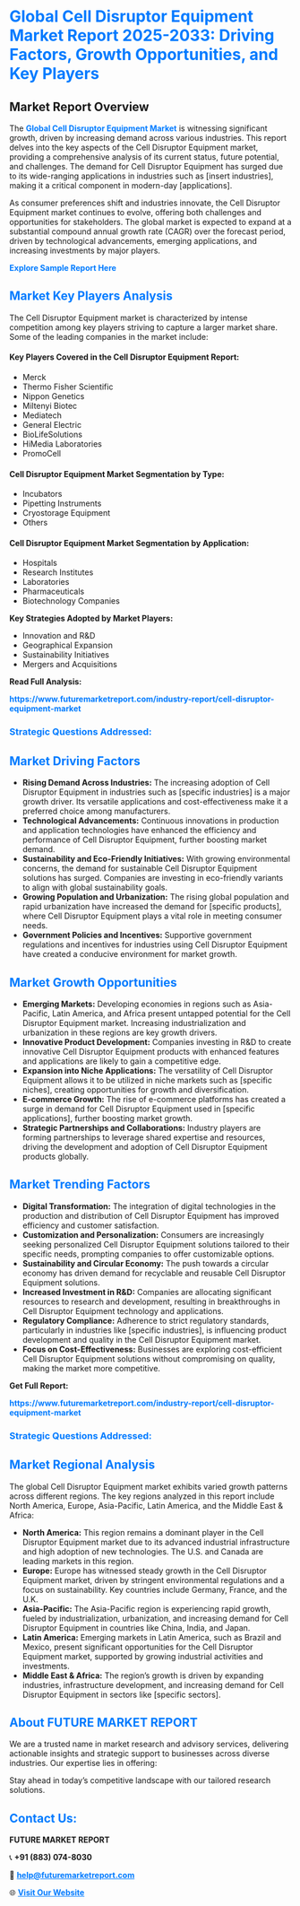 <h1 style="color: #007BFF;">Global Cell Disruptor Equipment Market Report 2025-2033: Driving Factors, Growth Opportunities, and Key Players</h1>

<section id="overview">
<h2>Market Report Overview</h2>
<p>The <a href="https://www.futuremarketreport.com/industry-report/cell-disruptor-equipment-market" style="color: #007BFF; text-decoration: none;"><strong>Global Cell Disruptor Equipment Market</strong></a> is witnessing significant growth, driven by increasing demand across various industries. This report delves into the key aspects of the Cell Disruptor Equipment market, providing a comprehensive analysis of its current status, future potential, and challenges. The demand for Cell Disruptor Equipment has surged due to its wide-ranging applications in industries such as [insert industries], making it a critical component in modern-day [applications].</p>
<p>As consumer preferences shift and industries innovate, the Cell Disruptor Equipment market continues to evolve, offering both challenges and opportunities for stakeholders. The global market is expected to expand at a substantial compound annual growth rate (CAGR) over the forecast period, driven by technological advancements, emerging applications, and increasing investments by major players.</p>
</section>

<section id="overview">
<p><a href="https://www.futuremarketreport.com/request-sample/reportId=34127" style="color: #007BFF; text-decoration: none;"><strong>Explore Sample Report Here</strong></a></p>
</section>

<section id="key-players">
<h2 style="color: #007BFF;">Market Key Players Analysis</h2>
<p>The Cell Disruptor Equipment market is characterized by intense competition among key players striving to capture a larger market share. Some of the leading companies in the market include:</p>
<h4>Key Players Covered in the Cell Disruptor Equipment Report:</h4>
<ul><li>Merck</li><li>Thermo Fisher Scientific</li><li>Nippon Genetics</li><li>Miltenyi Biotec</li><li>Mediatech</li><li>General Electric</li><li>BioLifeSolutions</li><li>HiMedia Laboratories</li><li>PromoCell</li></ul>
<h4>Cell Disruptor Equipment Market Segmentation by Type:</h4>
<ul><li>Incubators</li><li>Pipetting Instruments</li><li>Cryostorage Equipment</li><li>Others</li></ul>

<h4>Cell Disruptor Equipment Market Segmentation by Application:</h4>
<ul><li>Hospitals</li><li>Research Institutes</li><li>Laboratories</li><li>Pharmaceuticals</li><li>Biotechnology Companies</li></ul>
<p><strong>Key Strategies Adopted by Market Players:</strong></p>
<ul>
<li>Innovation and R&D</li>
<li>Geographical Expansion</li>
<li>Sustainability Initiatives</li>
<li>Mergers and Acquisitions</li>
</ul>
</section>

<section>
<p><strong>Read Full Analysis: </strong></p><a href="https://www.futuremarketreport.com/industry-report/cell-disruptor-equipment-market" style="color: #007BFF; text-decoration: none;"><strong>https://www.futuremarketreport.com/industry-report/cell-disruptor-equipment-market</strong></a>
<h3 style="color: #007BFF;">Strategic Questions Addressed:</h3>
</section>

<section id="driving-factors">
<h2 style="color: #007BFF;">Market Driving Factors</h2>
<ul>
<li><strong>Rising Demand Across Industries:</strong> The increasing adoption of Cell Disruptor Equipment in industries such as [specific industries] is a major growth driver. Its versatile applications and cost-effectiveness make it a preferred choice among manufacturers.</li>
<li><strong>Technological Advancements:</strong> Continuous innovations in production and application technologies have enhanced the efficiency and performance of Cell Disruptor Equipment, further boosting market demand.</li>
<li><strong>Sustainability and Eco-Friendly Initiatives:</strong> With growing environmental concerns, the demand for sustainable Cell Disruptor Equipment solutions has surged. Companies are investing in eco-friendly variants to align with global sustainability goals.</li>
<li><strong>Growing Population and Urbanization:</strong> The rising global population and rapid urbanization have increased the demand for [specific products], where Cell Disruptor Equipment plays a vital role in meeting consumer needs.</li>
<li><strong>Government Policies and Incentives:</strong> Supportive government regulations and incentives for industries using Cell Disruptor Equipment have created a conducive environment for market growth.</li>
</ul>
</section>

<section id="growth-opportunities">
<h2 style="color: #007BFF;">Market Growth Opportunities</h2>
<ul>
<li><strong>Emerging Markets:</strong> Developing economies in regions such as Asia-Pacific, Latin America, and Africa present untapped potential for the Cell Disruptor Equipment market. Increasing industrialization and urbanization in these regions are key growth drivers.</li>
<li><strong>Innovative Product Development:</strong> Companies investing in R&D to create innovative Cell Disruptor Equipment products with enhanced features and applications are likely to gain a competitive edge.</li>
<li><strong>Expansion into Niche Applications:</strong> The versatility of Cell Disruptor Equipment allows it to be utilized in niche markets such as [specific niches], creating opportunities for growth and diversification.</li>
<li><strong>E-commerce Growth:</strong> The rise of e-commerce platforms has created a surge in demand for Cell Disruptor Equipment used in [specific applications], further boosting market growth.</li>
<li><strong>Strategic Partnerships and Collaborations:</strong> Industry players are forming partnerships to leverage shared expertise and resources, driving the development and adoption of Cell Disruptor Equipment products globally.</li>
</ul>
</section>

<section id="trending-factors">
<h2 style="color: #007BFF;">Market Trending Factors</h2>
<ul>
<li><strong>Digital Transformation:</strong> The integration of digital technologies in the production and distribution of Cell Disruptor Equipment has improved efficiency and customer satisfaction.</li>
<li><strong>Customization and Personalization:</strong> Consumers are increasingly seeking personalized Cell Disruptor Equipment solutions tailored to their specific needs, prompting companies to offer customizable options.</li>
<li><strong>Sustainability and Circular Economy:</strong> The push towards a circular economy has driven demand for recyclable and reusable Cell Disruptor Equipment solutions.</li>
<li><strong>Increased Investment in R&D:</strong> Companies are allocating significant resources to research and development, resulting in breakthroughs in Cell Disruptor Equipment technology and applications.</li>
<li><strong>Regulatory Compliance:</strong> Adherence to strict regulatory standards, particularly in industries like [specific industries], is influencing product development and quality in the Cell Disruptor Equipment market.</li>
<li><strong>Focus on Cost-Effectiveness:</strong> Businesses are exploring cost-efficient Cell Disruptor Equipment solutions without compromising on quality, making the market more competitive.</li>
</ul>
</section>

<section>
<p><strong>Get Full Report: </strong></p><a href="https://www.futuremarketreport.com/industry-report/cell-disruptor-equipment-market" style="color: #007BFF; text-decoration: none;"><strong>https://www.futuremarketreport.com/industry-report/cell-disruptor-equipment-market</strong></a>
<h3 style="color: #007BFF;">Strategic Questions Addressed:</h3>
</section>


<section id="regional-analysis">
<h2 style="color: #007BFF;">Market Regional Analysis</h2>
<p>The global Cell Disruptor Equipment market exhibits varied growth patterns across different regions. The key regions analyzed in this report include North America, Europe, Asia-Pacific, Latin America, and the Middle East & Africa:</p>
<ul>
<li><strong>North America:</strong> This region remains a dominant player in the Cell Disruptor Equipment market due to its advanced industrial infrastructure and high adoption of new technologies. The U.S. and Canada are leading markets in this region.</li>
<li><strong>Europe:</strong> Europe has witnessed steady growth in the Cell Disruptor Equipment market, driven by stringent environmental regulations and a focus on sustainability. Key countries include Germany, France, and the U.K.</li>
<li><strong>Asia-Pacific:</strong> The Asia-Pacific region is experiencing rapid growth, fueled by industrialization, urbanization, and increasing demand for Cell Disruptor Equipment in countries like China, India, and Japan.</li>
<li><strong>Latin America:</strong> Emerging markets in Latin America, such as Brazil and Mexico, present significant opportunities for the Cell Disruptor Equipment market, supported by growing industrial activities and investments.</li>
<li><strong>Middle East & Africa:</strong> The region’s growth is driven by expanding industries, infrastructure development, and increasing demand for Cell Disruptor Equipment in sectors like [specific sectors].</li>
</ul>
</section>

<footer>
<h2 style="color: #007BFF;">About FUTURE MARKET REPORT</h2>
<p>We are a trusted name in market research and advisory services, delivering actionable insights and strategic support to businesses across diverse industries. Our expertise lies in offering:</p>

<p>Stay ahead in today’s competitive landscape with our tailored research solutions.</p>

<h2 style="color: #007BFF;">Contact Us:</h2>
<p><strong>FUTURE MARKET REPORT</strong></p>
<p>📞 <strong>+91 (883) 074-8030</strong></p>
<p>📧 <strong><a href="mailto:help@futuremarketreport.com" style="color: #007BFF;">help@futuremarketreport.com</a></strong></p>
<p>🌐 <strong><a href="https://www.futuremarketreport.com/" style="color: #007BFF;">Visit Our Website</a></strong></p>
</footer>